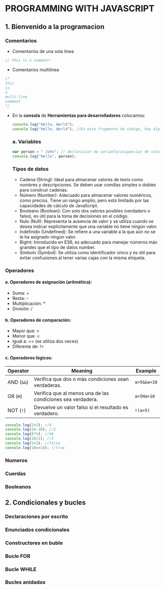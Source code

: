 # PROGRAMMING WITH JAVASCRIPT
## 1. Bienvenido a la programacion
### Comentarios
- Comentarios de una sola línea 
```javascript
// this is a comment!
```
- Comentarios multilínea
```javascript
/*
this
is
a
multi-line
comment
*/
```
- En la **consola** de **Herramientas para desarrolladores** colocamos:
  ```javascript
  console.log("Hello, World");
  console.log("Hello, World"); //En este fragmento de código, hay algunos añadidos: el tamaño de la fuente es diferente y el color es azul: 
  ```
  ### a. Variables
  ```javascript
  var person = " John"; // declaracion de variable/asigancion de valor 
  console.log("Hello", person);
  
  ```
  ### Tipos de datos
  - Cadena (String): Ideal para almacenar valores de texto como nombres y descripciones. Se deben usar comillas simples o dobles para construir cadenas.
  - Número (Number): Adecuado para almacenar valores numéricos, como precios. Tiene un rango amplio, pero está limitado por las capacidades de cálculo de JavaScript.
  - Booleano (Boolean): Con solo dos valores posibles (verdadero o falso), es útil para la toma de decisiones en el código.
  - Nulo (Null): Representa la ausencia de valor y se utiliza cuando se desea indicar explícitamente que una variable no tiene ningún valor.
  - Indefinido (Undefined): Se refiere a una variable a la que aún no se le ha asignado ningún valor.
  - BigInt: Introducido en ES6, es adecuado para manejar números más grandes que el tipo de datos number.
  - Símbolo (Symbol): Se utiliza como identificador único y es útil para evitar confusiones al tener varias cajas con la misma etiqueta.
### Operadores

#### a. Operadores de asignación (aritmética):
- Suma: +
- Resta: -
- Multiplicación: *
- División: /

#### b. Operadores de comparación:
- Mayor que: >
- Menor que: <
- Igual a: == (se utiliza dos veces)
- Diferente de: !=

#### c. Operadores lógicos:
| Operator | Meaning | Example |
| --- | --- | ---|
| AND (`&&`) | Verifica que dos o más condiciones sean verdaderas. | `a>5&&a<10` |
| OR (`H`) | Verifica que al menos una de las condiciones sea verdadera. | `a>5Ha>10` |
| NOT (`!`) | Devuelve un valor falso si el resultado es verdadero. | `!(a>5)` |
```javascript
console.log(2+2); //4
console.log(18-10); //2
console.log(8*5); //40
console.log(10/2); //5
console.log(1>2); //false
console.log(10==10); //true
```
  ### Numeros
  ### Cuerdas
  ### Booleanos
  ## 2. Condicionales y bucles
  ### Declaraciones por escrito
  ### Enunciados condicionales
  ### Constructores en buble
  ### Bucle FOR
  ### Bucle WHILE
  ### Bucles anidados
